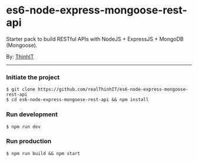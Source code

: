 # es6-node-express-mongoose-rest-api

Starter pack to build RESTful APIs with NodeJS + ExpressJS + MongoDB (Mongoose).

By: [ThinhIT](http://thinhit.net/)

---

### Initiate the project

    $ git clone https://github.com/realThinhIT/es6-node-express-mongoose-rest-api
    $ cd es6-node-express-mongoose-rest-api && npm install


### Run development
    $ npm run dev 

### Run production
    $ npm run build && npm start
